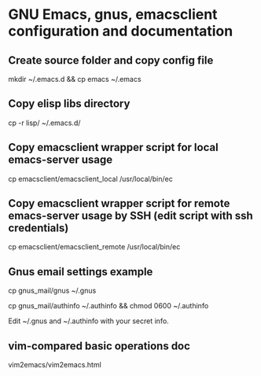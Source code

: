 # GNU Emacs, gnus, emacsclient configuration and documentation

## Create source folder and copy config file
mkdir ~/.emacs.d && cp emacs ~/.emacs

## Copy elisp libs directory
cp -r lisp/ ~/.emacs.d/

## Copy emacsclient wrapper script for local emacs-server usage
cp emacsclient/emacsclient_local /usr/local/bin/ec

## Copy emacsclient wrapper script for remote emacs-server usage by SSH (edit script with ssh credentials)
cp emacsclient/emacsclient_remote /usr/local/bin/ec

## Gnus email settings example
cp gnus_mail/gnus ~/.gnus

cp gnus_mail/authinfo ~/.authinfo && chmod 0600 ~/.authinfo

Edit ~/.gnus and ~/.authinfo with your secret info.

## vim-compared basic operations doc
vim2emacs/vim2emacs.html
